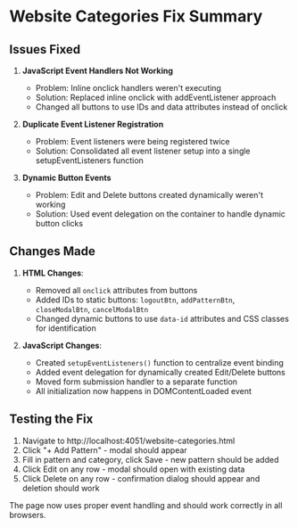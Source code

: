 # Website Categories Fix Summary

## Issues Fixed

1. **JavaScript Event Handlers Not Working**
   - Problem: Inline onclick handlers weren't executing
   - Solution: Replaced inline onclick with addEventListener approach
   - Changed all buttons to use IDs and data attributes instead of onclick

2. **Duplicate Event Listener Registration**
   - Problem: Event listeners were being registered twice
   - Solution: Consolidated all event listener setup into a single setupEventListeners function

3. **Dynamic Button Events**
   - Problem: Edit and Delete buttons created dynamically weren't working
   - Solution: Used event delegation on the container to handle dynamic button clicks

## Changes Made

1. **HTML Changes**:
   - Removed all `onclick` attributes from buttons
   - Added IDs to static buttons: `logoutBtn`, `addPatternBtn`, `closeModalBtn`, `cancelModalBtn`
   - Changed dynamic buttons to use `data-id` attributes and CSS classes for identification

2. **JavaScript Changes**:
   - Created `setupEventListeners()` function to centralize event binding
   - Added event delegation for dynamically created Edit/Delete buttons
   - Moved form submission handler to a separate function
   - All initialization now happens in DOMContentLoaded event

## Testing the Fix

1. Navigate to http://localhost:4051/website-categories.html
2. Click "+ Add Pattern" - modal should appear
3. Fill in pattern and category, click Save - new pattern should be added
4. Click Edit on any row - modal should open with existing data
5. Click Delete on any row - confirmation dialog should appear and deletion should work

The page now uses proper event handling and should work correctly in all browsers.